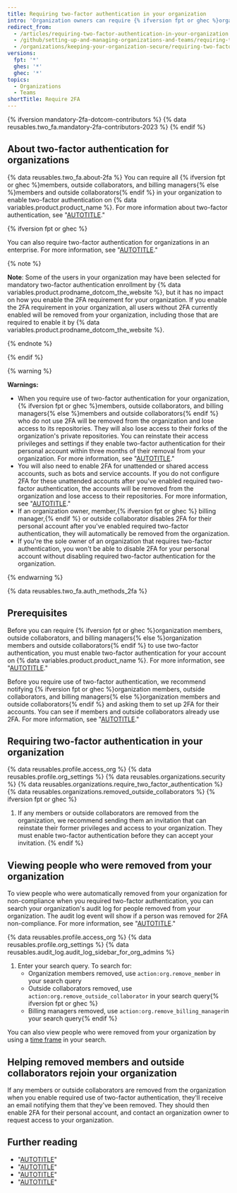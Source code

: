 ```yaml
---
title: Requiring two-factor authentication in your organization
intro: 'Organization owners can require {% ifversion fpt or ghec %}organization members, outside collaborators, and billing managers{% else %}organization members and outside collaborators{% endif %} to enable two-factor authentication for their personal accounts, making it harder for malicious actors to access an organization''s repositories and settings.'
redirect_from:
  - /articles/requiring-two-factor-authentication-in-your-organization
  - /github/setting-up-and-managing-organizations-and-teams/requiring-two-factor-authentication-in-your-organization
  - /organizations/keeping-your-organization-secure/requiring-two-factor-authentication-in-your-organization
versions:
  fpt: '*'
  ghes: '*'
  ghec: '*'
topics:
  - Organizations
  - Teams
shortTitle: Require 2FA
---
```


{% ifversion mandatory-2fa-dotcom-contributors %}
{% data reusables.two_fa.mandatory-2fa-contributors-2023 %}
{% endif %}

## About two-factor authentication for organizations

{% data reusables.two_fa.about-2fa %} You can require all {% ifversion fpt or ghec %}members, outside collaborators, and billing managers{% else %}members and outside collaborators{% endif %} in your organization to enable two-factor authentication on {% data variables.product.product_name %}. For more information about two-factor authentication, see "[AUTOTITLE](/authentication/securing-your-account-with-two-factor-authentication-2fa)."

{% ifversion fpt or ghec %}

You can also require two-factor authentication for organizations in an enterprise. For more information, see "[AUTOTITLE](/admin/policies/enforcing-policies-for-your-enterprise/enforcing-policies-for-security-settings-in-your-enterprise)."

{% note %}

**Note**: Some of the users in your organization may have been selected for mandatory two-factor authentication enrollment by  {% data variables.product.prodname_dotcom_the_website %}, but it has no impact on how you enable the 2FA requirement for your organization. If you enable the 2FA requirement in your organization, all users without 2FA currently enabled will be removed from your organization, including those that are required to enable it by {% data variables.product.prodname_dotcom_the_website %}.

{% endnote %}

{% endif %}

{% warning %}

**Warnings:**

- When you require use of two-factor authentication for your organization, {% ifversion fpt or ghec %}members, outside collaborators, and billing managers{% else %}members and outside collaborators{% endif %} who do not use 2FA will be removed from the organization and lose access to its repositories. They will also lose access to their forks of the organization's private repositories. You can reinstate their access privileges and settings if they enable two-factor authentication for their personal account within three months of their removal from your organization. For more information, see "[AUTOTITLE](/organizations/managing-membership-in-your-organization/reinstating-a-former-member-of-your-organization)."
- You will also need to enable 2FA for unattended or shared access accounts, such as bots and service accounts. If you do not configure 2FA for these unattended accounts after you've enabled required two-factor authentication, the accounts will be removed from the organization and lose access to their repositories. For more information, see "[AUTOTITLE](/organizations/keeping-your-organization-secure/managing-two-factor-authentication-for-your-organization/managing-bots-and-service-accounts-with-two-factor-authentication)."
- If an organization owner, member,{% ifversion fpt or ghec %} billing manager,{% endif %} or outside collaborator disables 2FA for their personal account after you've enabled required two-factor authentication, they will automatically be removed from the organization.
- If you're the sole owner of an organization that requires two-factor authentication, you won't be able to disable 2FA for your personal account without disabling required two-factor authentication for the organization.

{% endwarning %}

{% data reusables.two_fa.auth_methods_2fa %}

## Prerequisites

Before you can require {% ifversion fpt or ghec %}organization members, outside collaborators, and billing managers{% else %}organization members and outside collaborators{% endif %} to use two-factor authentication, you must enable two-factor authentication for your account on {% data variables.product.product_name %}. For more information, see "[AUTOTITLE](/authentication/securing-your-account-with-two-factor-authentication-2fa)."

Before you require use of two-factor authentication, we recommend notifying {% ifversion fpt or ghec %}organization members, outside collaborators, and billing managers{% else %}organization members and outside collaborators{% endif %} and asking them to set up 2FA for their accounts. You can see if members and outside collaborators already use 2FA. For more information, see "[AUTOTITLE](/organizations/keeping-your-organization-secure/managing-two-factor-authentication-for-your-organization/viewing-whether-users-in-your-organization-have-2fa-enabled)."

## Requiring two-factor authentication in your organization

{% data reusables.profile.access_org %}
{% data reusables.profile.org_settings %}
{% data reusables.organizations.security %}
{% data reusables.organizations.require_two_factor_authentication %}
{% data reusables.organizations.removed_outside_collaborators %}
{% ifversion fpt or ghec %}
1. If any members or outside collaborators are removed from the organization, we recommend sending them an invitation that can reinstate their former privileges and access to your organization. They must enable two-factor authentication before they can accept your invitation.
{% endif %}

## Viewing people who were removed from your organization

To view people who were automatically removed from your organization for non-compliance when you required two-factor authentication, you can search your organization's audit log for people removed from your organization. The audit log event will show if a person was removed for 2FA non-compliance. For more information, see "[AUTOTITLE](/organizations/keeping-your-organization-secure/managing-security-settings-for-your-organization/reviewing-the-audit-log-for-your-organization#accessing-the-audit-log)."

{% data reusables.profile.access_org %}
{% data reusables.profile.org_settings %}
{% data reusables.audit_log.audit_log_sidebar_for_org_admins %}
1. Enter your search query. To search for:
    - Organization members removed, use `action:org.remove_member` in your search query
    - Outside collaborators removed, use `action:org.remove_outside_collaborator` in your search query{% ifversion fpt or ghec %}
    - Billing managers removed, use `action:org.remove_billing_manager`in your search query{% endif %}

 You can also view people who were removed from your organization by using a [time frame](/organizations/keeping-your-organization-secure/managing-security-settings-for-your-organization/reviewing-the-audit-log-for-your-organization#search-based-on-time-of-action) in your search.

## Helping removed members and outside collaborators rejoin your organization

If any members or outside collaborators are removed from the organization when you enable required use of two-factor authentication, they'll receive an email notifying them that they've been removed. They should then enable 2FA for their personal account, and contact an organization owner to request access to your organization.

## Further reading

- "[AUTOTITLE](/organizations/keeping-your-organization-secure/managing-two-factor-authentication-for-your-organization/viewing-whether-users-in-your-organization-have-2fa-enabled)"
- "[AUTOTITLE](/authentication/securing-your-account-with-two-factor-authentication-2fa)"
- "[AUTOTITLE](/organizations/managing-membership-in-your-organization/reinstating-a-former-member-of-your-organization)"
- "[AUTOTITLE](/organizations/managing-user-access-to-your-organizations-repositories/managing-outside-collaborators/reinstating-a-former-outside-collaborators-access-to-your-organization)"

